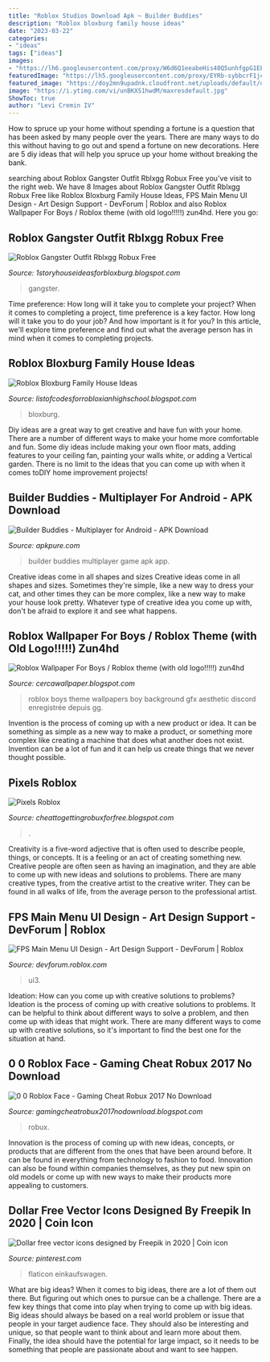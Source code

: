 ```yaml
---
title: "Roblox Studios Download Apk ~ Builder Buddies"
description: "Roblox bloxburg family house ideas"
date: "2023-03-22"
categories:
- "ideas"
tags: ["ideas"]
images:
- "https://lh6.googleusercontent.com/proxy/W6d6Q1eeabeHis40Q5unhfgpG1EEtv9bd0dVb8ei-lSmLO5ykVDiduALXD-DBnbW1c6TNbF56VgGE6cDnEAQMJvmSc-sF8gC6rGQUGP2TCGCem9D8BP4u_K4e-C8EJl1rDUx7r8AS3mbPg7KM3d2bNA4zoQ3QVLYivnhNNUOW4eN8J2BcFj0s57qKvbBn-tBGs5VTXnSBxj3goXjP1Zlccmfe6bml2HSL8_pa7aEXw220DXBKbltcrXu91LwjOwglYyOgNvjuaSesRsGfK94h8hZrQwWXTREMFLLvfhdvohEiwxWLjtfSt0zxyGW9EEa2gjVlv7Vu-QAy7PvwzoYna9ZmtOC3ZOU7xaxFfOIJTxNVMQJFwOPt5jfaiRGpJS5WTZxBmSIuvbOyooqBiODdGbcQEEkdaQfIhZvVtTerpGpJwJfonOB2YLnlTk60zsFnaRPsaeZiQFlAKaTi2Tj67FyoaJQwtgcW0lTA80T8Fb_HvvMQWU23MMouao6ev7JN_92LynHnuRk6Kq23PRAolVqmQA5OoRrLYQd6Qc2Vmb9TnF6yF2VkSwfzX00O2Am1ynTeIkpybaBXOsfUdCMBOk097oln98IrZ7I5Mb9H4Ff35gU6G8-cCt7w7LMqxPiIfZ24TKGsNTUSWOT4MiDRapy16nrVSK6fdx_EYU2DDQCDYfeGbZMsBPa-WRh9GGH8C4BwFtSmj4DV6BdxH7waqJBVWjpgYPsv9W1h-4GdX2rgFp7CAKShIISEDT4YPt3i5VHkWKTNO-LMJO_pWVVpCDG8XDBE9jePPAtk-xb52FBjZQEM0TI696FPJOenL_flVck1nyIGAiODGOmzqlB0BtKc9CY3vUMrW0TOD2_-YVmtyI6Wx_DcLoy69LepXB9SgV3VqAJkh4Kr5kGDXuqvJQGoMWGS9eQltIttOjY6VkMhQ=w1200-h630-p-k-no-nu"
featuredImage: "https://lh5.googleusercontent.com/proxy/EYRb-sybbcrF1jcLEv1QSP8egT_oiGN9V3rXvVJhqk0vCrr88ZoluV6J7qmjLLp04Un7vb7aCpd4_q8-05N0TxPDjdg=w1200-h630-n-k-no-nu"
featured_image: "https://doy2mn9upadnk.cloudfront.net/uploads/default/optimized/4X/a/f/4/af4ce86f2e88b2eae1405d60b96849614651edca_2_690x388.jpeg"
image: "https://i.ytimg.com/vi/unBKXS1hwdM/maxresdefault.jpg"
ShowToc: true
author: "Levi Cremin IV"
---
```



How to spruce up your home without spending a fortune is a question that has been asked by many people over the years. There are many ways to do this without having to go out and spend a fortune on new decorations. Here are 5 diy ideas that will help you spruce up your home without breaking the bank.

	

		
searching about Roblox Gangster Outfit Rblxgg Robux Free you've visit to the right web. We have 8 Images about Roblox Gangster Outfit Rblxgg Robux Free like Roblox Bloxburg Family House Ideas, FPS Main Menu UI Design - Art Design Support - DevForum | Roblox and also Roblox Wallpaper For Boys / Roblox theme (with old logo!!!!!) zun4hd. Here you go:
		
    
## Roblox Gangster Outfit Rblxgg Robux Free

<img loading=lazy src="https://lh6.googleusercontent.com/proxy/W6d6Q1eeabeHis40Q5unhfgpG1EEtv9bd0dVb8ei-lSmLO5ykVDiduALXD-DBnbW1c6TNbF56VgGE6cDnEAQMJvmSc-sF8gC6rGQUGP2TCGCem9D8BP4u_K4e-C8EJl1rDUx7r8AS3mbPg7KM3d2bNA4zoQ3QVLYivnhNNUOW4eN8J2BcFj0s57qKvbBn-tBGs5VTXnSBxj3goXjP1Zlccmfe6bml2HSL8_pa7aEXw220DXBKbltcrXu91LwjOwglYyOgNvjuaSesRsGfK94h8hZrQwWXTREMFLLvfhdvohEiwxWLjtfSt0zxyGW9EEa2gjVlv7Vu-QAy7PvwzoYna9ZmtOC3ZOU7xaxFfOIJTxNVMQJFwOPt5jfaiRGpJS5WTZxBmSIuvbOyooqBiODdGbcQEEkdaQfIhZvVtTerpGpJwJfonOB2YLnlTk60zsFnaRPsaeZiQFlAKaTi2Tj67FyoaJQwtgcW0lTA80T8Fb_HvvMQWU23MMouao6ev7JN_92LynHnuRk6Kq23PRAolVqmQA5OoRrLYQd6Qc2Vmb9TnF6yF2VkSwfzX00O2Am1ynTeIkpybaBXOsfUdCMBOk097oln98IrZ7I5Mb9H4Ff35gU6G8-cCt7w7LMqxPiIfZ24TKGsNTUSWOT4MiDRapy16nrVSK6fdx_EYU2DDQCDYfeGbZMsBPa-WRh9GGH8C4BwFtSmj4DV6BdxH7waqJBVWjpgYPsv9W1h-4GdX2rgFp7CAKShIISEDT4YPt3i5VHkWKTNO-LMJO_pWVVpCDG8XDBE9jePPAtk-xb52FBjZQEM0TI696FPJOenL_flVck1nyIGAiODGOmzqlB0BtKc9CY3vUMrW0TOD2_-YVmtyI6Wx_DcLoy69LepXB9SgV3VqAJkh4Kr5kGDXuqvJQGoMWGS9eQltIttOjY6VkMhQ=w1200-h630-p-k-no-nu" onerror="this.onerror=null;this.src='https://tse1.mm.bing.net/th?id=OIP.XS454Cp7OAHjQYkr3bVwggHaEK&amp;pid=15.1';" alt="Roblox Gangster Outfit Rblxgg Robux Free">

_Source: 1storyhouseideasforbloxburg.blogspot.com_

>gangster. 

	

Time preference: How long will it take you to complete your project?
When it comes to completing a project, time preference is a key factor. How long will it take you to do your job? And how important is it for you? In this article, we'll explore time preference and find out what the average person has in mind when it comes to completing projects.

    
## Roblox Bloxburg Family House Ideas

<img loading=lazy src="https://lh3.googleusercontent.com/proxy/F2faa5xNE8jE9vSWfrWTIekazIaFXVlHjUvQ1rpLyQ3cHBkXWISD3QI09atISP3sinxkT9oPd5PtoWxeXZ3_TTIycQ=w1200-h630-p-k-no-nu" onerror="this.onerror=null;this.src='https://tse4.mm.bing.net/th?id=OIP.wTx1KVh2w4l93Vhz-VL8ZAHaD4&amp;pid=15.1';" alt="Roblox Bloxburg Family House Ideas">

_Source: listofcodesforrobloxianhighschool.blogspot.com_

>bloxburg. 

	

Diy ideas are a great way to get creative and have fun with your home. There are a number of different ways to make your home more comfortable and fun. Some diy ideas include making your own floor mats, adding features to your ceiling fan, painting your walls white, or adding a Vertical garden. There is no limit to the ideas that you can come up with when it comes toDIY home improvement projects!

    
## Builder Buddies - Multiplayer For Android - APK Download

<img loading=lazy src="https://image.winudf.com/v2/image/Y29tLnJvYmxlZG9zb2Z0d2FyZS5idWlsZGVyYnVkZGllc19zY3JlZW5zaG90c182X2RiYmQ4Mjgy/screen-6.jpg?fakeurl=1&amp;type=.jpg" onerror="this.onerror=null;this.src='https://tse3.mm.bing.net/th?id=OIP.f-2aT_Sv8tCMGAZZlXGpLwHaEo&amp;pid=15.1';" alt="Builder Buddies - Multiplayer for Android - APK Download">

_Source: apkpure.com_

>builder buddies multiplayer game apk app. 

	

Creative ideas come in all shapes and sizes
Creative ideas come in all shapes and sizes. Sometimes they're simple, like a new way to dress your cat, and other times they can be more complex, like a new way to make your house look pretty. Whatever type of creative idea you come up with, don't be afraid to explore it and see what happens.

    
## Roblox Wallpaper For Boys / Roblox Theme (with Old Logo!!!!!) Zun4hd

<img loading=lazy src="https://wallpapercave.com/wp/wp7499943.jpg" onerror="this.onerror=null;this.src='https://tse4.mm.bing.net/th?id=OIP.cWpIoi6TO-jKJxeeJVmkMQHaHa&amp;pid=15.1';" alt="Roblox Wallpaper For Boys / Roblox theme (with old logo!!!!!) zun4hd">

_Source: cercawallpaper.blogspot.com_

>roblox boys theme wallpapers boy background gfx aesthetic discord enregistrée depuis gg. 

	

Invention is the process of coming up with a new product or idea. It can be something as simple as a new way to make a product, or something more complex like creating a machine that does what another does not exist. Invention can be a lot of fun and it can help us create things that we never thought possible.

    
## Pixels Roblox

<img loading=lazy src="https://lh5.googleusercontent.com/proxy/EYRb-sybbcrF1jcLEv1QSP8egT_oiGN9V3rXvVJhqk0vCrr88ZoluV6J7qmjLLp04Un7vb7aCpd4_q8-05N0TxPDjdg=w1200-h630-n-k-no-nu" onerror="this.onerror=null;this.src='https://tse4.mm.bing.net/th?id=OIP.HbAJy8Aw8OyhjWLbLordWgHaFj&amp;pid=15.1';" alt="Pixels Roblox">

_Source: cheattogettingrobuxforfree.blogspot.com_

>. 

	

Creativity is a five-word adjective that is often used to describe people, things, or concepts. It is a feeling or an act of creating something new. Creative people are often seen as having an imagination, and they are able to come up with new ideas and solutions to problems. There are many creative types, from the creative artist to the creative writer. They can be found in all walks of life, from the average person to the professional artist.

    
## FPS Main Menu UI Design - Art Design Support - DevForum | Roblox

<img loading=lazy src="https://doy2mn9upadnk.cloudfront.net/uploads/default/optimized/4X/a/f/4/af4ce86f2e88b2eae1405d60b96849614651edca_2_690x388.jpeg" onerror="this.onerror=null;this.src='https://tse2.mm.bing.net/th?id=OIP.bme145q2BDrsZgWsxVYecQHaEK&amp;pid=15.1';" alt="FPS Main Menu UI Design - Art Design Support - DevForum | Roblox">

_Source: devforum.roblox.com_

>ui3. 

	

Ideation: How can you come up with creative solutions to problems?
Ideation is the process of coming up with creative solutions to problems. It can be helpful to think about different ways to solve a problem, and then come up with ideas that might work. There are many different ways to come up with creative solutions, so it's important to find the best one for the situation at hand.

    
## 0 0 Roblox Face - Gaming Cheat Robux 2017 No Download

<img loading=lazy src="https://i.ytimg.com/vi/unBKXS1hwdM/maxresdefault.jpg" onerror="this.onerror=null;this.src='https://tse4.mm.bing.net/th?id=OIP.yGjI-R_UXi28U0iAY-KEcgHaEK&amp;pid=15.1';" alt="0 0 Roblox Face - Gaming Cheat Robux 2017 No Download">

_Source: gamingcheatrobux2017nodownload.blogspot.com_

>robux. 

	

Innovation is the process of coming up with new ideas, concepts, or products that are different from the ones that have been around before. It can be found in everything from technology to fashion to food. Innovation can also be found within companies themselves, as they put new spin on old models or come up with new ways to make their products more appealing to customers.

    
## Dollar Free Vector Icons Designed By Freepik In 2020 | Coin Icon

<img loading=lazy src="https://i.pinimg.com/736x/ff/1a/2b/ff1a2bbec0d0075df8992e769ebcb868.jpg" onerror="this.onerror=null;this.src='https://tse3.mm.bing.net/th?id=OIP.HnNBrZNgL8Ma2RakSGjE5gHaHa&amp;pid=15.1';" alt="Dollar free vector icons designed by Freepik in 2020 | Coin icon">

_Source: pinterest.com_

>flaticon einkaufswagen. 

	

What are big ideas?
When it comes to big ideas, there are a lot of them out there. But figuring out which ones to pursue can be a challenge. There are a few key things that come into play when trying to come up with big ideas. 
Big ideas should always be based on a real world problem or issue that people in your target audience face. They should also be interesting and unique, so that people want to think about and learn more about them. Finally, the idea should have the potential for large impact, so it needs to be something that people are passionate about and want to see happen.


